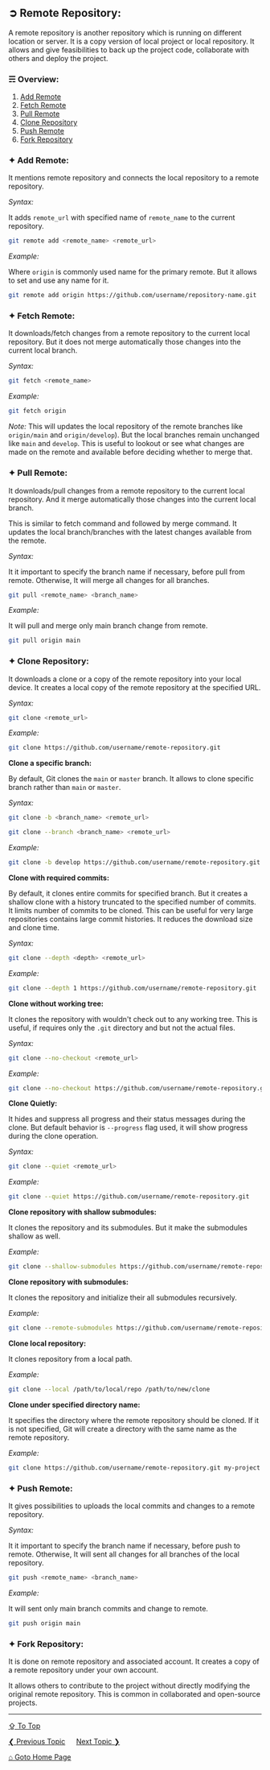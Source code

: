 ## &#10162; Remote Repository:

A remote repository is another repository which is running on different location or server. It is a copy version of local project or local repository. It allows and give feasibilities to back up the project code, collaborate with others and deploy the project.

### &#9780; Overview:
1. [Add Remote](#-add-remote)
2. [Fetch Remote](#-fetch-remote)
3. [Pull Remote](#-pull-remote)
4. [Clone Repository](#-clone-repository)
5. [Push Remote](#-push-remote)
6. [Fork Repository](#-fork-repository)

### &#10022; Add Remote:

It mentions remote repository and connects the local repository to a remote repository.

*Syntax:*

It adds `remote_url` with specified name of `remote_name` to the current repository.

```bash
git remote add <remote_name> <remote_url>
```

*Example:*

Where `origin` is commonly used name for the primary remote. But it allows to set and use any name for it.

```bash
git remote add origin https://github.com/username/repository-name.git
```

### &#10022; Fetch Remote:

It downloads/fetch changes from a remote repository to the current local repository. But it does not merge automatically those changes into the current local branch.

*Syntax:*

```bash
git fetch <remote_name>
```

*Example:*

```bash
git fetch origin
```

*Note:* This will updates the local repository of the remote branches like `origin/main` and `origin/develop`). But the local branches remain unchanged like `main` and `develop`. This is useful to lookout or see what changes are made on the remote and available before deciding whether to merge that.

### &#10022; Pull Remote:

It downloads/pull changes from a remote repository to the current local repository. And it merge automatically those changes into the current local branch.

This is similar to fetch command and followed by merge command.  It updates the local branch/branches with the latest changes available from the remote.

*Syntax:*

It it important to specify the branch name if necessary, before pull from remote. Otherwise, It will merge all changes for all branches.

```bash
git pull <remote_name> <branch_name>
```

*Example:*

It will pull and merge only main branch change from remote.

```bash
git pull origin main
```

### &#10022; Clone Repository:

It downloads a clone or a copy of the remote repository into your local device. It creates a local copy of the remote repository at the specified URL.


*Syntax:*

```bash
git clone <remote_url>
```

*Example:*

```bash
git clone https://github.com/username/remote-repository.git
```

**Clone a specific branch:**

By default, Git clones the `main` or `master` branch. It allows to clone specific branch rather than `main` or `master`.

*Syntax:*

```bash
git clone -b <branch_name> <remote_url>
```

```bash
git clone --branch <branch_name> <remote_url>
```

*Example:*

```bash
git clone -b develop https://github.com/username/remote-repository.git
```

**Clone with required commits:**

By default, it clones entire commits for specified branch. But it creates a shallow clone with a history truncated to the specified number of commits. It limits number of commits to be cloned. This can be useful for very large repositories contains large commit histories. It reduces the download size and clone time.

*Syntax:*

```bash
git clone --depth <depth> <remote_url>
```

*Example:*

```bash
git clone --depth 1 https://github.com/username/remote-repository.git
```

**Clone without working tree:**

It clones the repository with wouldn't check out to any working tree. This is useful, if requires only the `.git` directory and but not the actual files.

*Syntax:*

```bash
git clone --no-checkout <remote_url>
``` 

*Example:*

```bash
git clone --no-checkout https://github.com/username/remote-repository.git
```

**Clone Quietly:**

It hides and suppress all progress and their status messages during the clone. But default behavior is `--progress` flag used, it will show progress during the clone operation.

*Syntax:*

```bash
git clone --quiet <remote_url>
```

*Example:*

```bash
git clone --quiet https://github.com/username/remote-repository.git
```

**Clone repository with shallow submodules:**

It clones the repository and its submodules. But it make the submodules shallow as well.

*Example:*

```bash
git clone --shallow-submodules https://github.com/username/remote-repository.git
```

**Clone repository with submodules:**

It clones the repository and initialize their all submodules recursively. 

*Example:*

```bash
git clone --remote-submodules https://github.com/username/remote-repository.git
```

**Clone local repository:**

It clones repository from a local path.

*Example:*

```bash
git clone --local /path/to/local/repo /path/to/new/clone
```

**Clone under specified directory name:**

It specifies the directory where the remote repository should be cloned. If it is not specified, Git will create a directory with the same name as the remote repository.

*Example:*

```bash
git clone https://github.com/username/remote-repository.git my-project
```

### &#10022; Push Remote:

It gives possibilities to uploads the local commits and changes to a remote repository.

*Syntax:* 

It it important to specify the branch name if necessary, before push to remote. Otherwise, It will sent all changes for all branches of the local repository. 

```bash
git push <remote_name> <branch_name>
```

*Example:*

It will sent only main branch commits and change to remote.

```bash
git push origin main
```

### &#10022; Fork Repository:

It is done on remote repository and associated account. It creates a copy of a remote repository under your own account.

It allows others to contribute to the project without directly modifying the original remote repository. This is common in collaborated and open-source projects.


---
[&#8682; To Top](#-remote-repository)

[&#10094; Previous Topic](./branch-operations.md) &emsp; [Next Topic &#10095;](./git-objects.md)

[&#8962; Goto Home Page](../README.md)